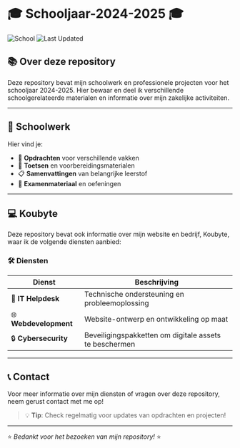 # 🎓 Schooljaar-2024-2025 🎓

![School](https://img.shields.io/badge/School-2024--2025-blue)
![Last Updated](https://img.shields.io/badge/Laatst%20bijgewerkt-6%20mei%202025-green)

## 📚 Over deze repository

Deze repository bevat mijn schoolwerk en professionele projecten voor het schooljaar 2024-2025. Hier bewaar en deel ik verschillende schoolgerelateerde materialen en informatie over mijn zakelijke activiteiten.

---

## 📝 Schoolwerk

Hier vind je:
- 📓 **Opdrachten** voor verschillende vakken
- 📝 **Toetsen** en voorbereidingsmaterialen
- 📋 **Samenvattingen** van belangrijke leerstof
- 🧪 **Examenmateriaal** en oefeningen

---

## 💻 Koubyte

Deze repository bevat ook informatie over mijn website en bedrijf, Koubyte, waar ik de volgende diensten aanbied:

### 🛠️ Diensten

| Dienst | Beschrijving |
|--------|-------------|
| 🔧 **IT Helpdesk** | Technische ondersteuning en probleemoplossing |
| 🌐 **Webdevelopment** | Website-ontwerp en ontwikkeling op maat |
| 🔒 **Cybersecurity** | Beveiligingspakketten om digitale assets te beschermen |

---

## 📞 Contact

Voor meer informatie over mijn diensten of vragen over deze repository, neem gerust contact met me op!

> 💡 **Tip**: Check regelmatig voor updates van opdrachten en projecten!

---

⭐ *Bedankt voor het bezoeken van mijn repository!* ⭐